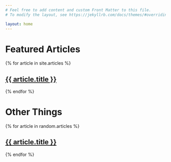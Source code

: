 ```yaml
---
# Feel free to add content and custom Front Matter to this file.
# To modify the layout, see https://jekyllrb.com/docs/themes/#overriding-theme-defaults

layout: home
---
```

# Featured Articles

{% for article in site.articles %}
  <h2>
    <a href="{{ article.url }}">
      {{ article.title }}
    </a>
  </h2>
{% endfor %}

# Other Things

{% for article in random.articles %}
  <h2>
    <a href="{{ article.url }}">
      {{ article.title }}
    </a>
  </h2>
{% endfor %}
